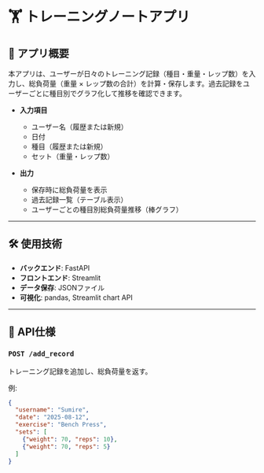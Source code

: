 # 🏋️ トレーニングノートアプリ

## 📌 アプリ概要
本アプリは、ユーザーが日々のトレーニング記録（種目・重量・レップ数）を入力し、総負荷量（重量 × レップ数の合計）を計算・保存します。過去記録をユーザーごとに種目別でグラフ化して推移を確認できます。

- **入力項目**  
  - ユーザー名（履歴または新規）
  - 日付
  - 種目（履歴または新規）
  - セット（重量・レップ数）

- **出力**  
  - 保存時に総負荷量を表示
  - 過去記録一覧（テーブル表示）
  - ユーザーごとの種目別総負荷量推移（棒グラフ）

---

## 🛠 使用技術
- **バックエンド**: FastAPI
- **フロントエンド**: Streamlit
- **データ保存**: JSONファイル
- **可視化**: pandas, Streamlit chart API

---

## 🔌 API仕様
### `POST /add_record`
トレーニング記録を追加し、総負荷量を返す。

例:
```json
{
  "username": "Sumire",
  "date": "2025-08-12",
  "exercise": "Bench Press",
  "sets": [
    {"weight": 70, "reps": 10},
    {"weight": 70, "reps": 5}
  ]
}
